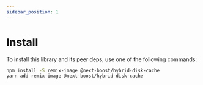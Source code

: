 ```yaml
---
sidebar_position: 1
---
```


# Install

To install this library and its peer deps, use one of the following commands:
```bash
npm install -S remix-image @next-boost/hybrid-disk-cache
yarn add remix-image @next-boost/hybrid-disk-cache
```
